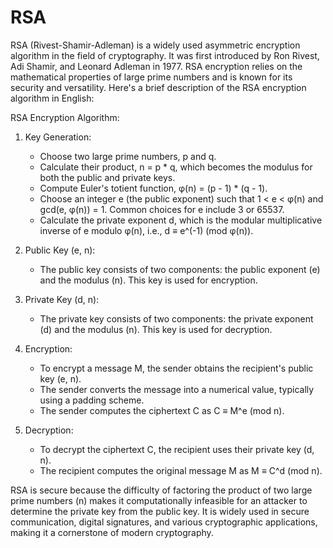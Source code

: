 # RSA
RSA (Rivest-Shamir-Adleman) is a widely used asymmetric encryption algorithm in the field of cryptography. It was first introduced by Ron Rivest, Adi Shamir, and Leonard Adleman in 1977. RSA encryption relies on the mathematical properties of large prime numbers and is known for its security and versatility. Here's a brief description of the RSA encryption algorithm in English:

RSA Encryption Algorithm:

1. Key Generation:
   - Choose two large prime numbers, p and q.
   - Calculate their product, n = p * q, which becomes the modulus for both the public and private keys.
   - Compute Euler's totient function, φ(n) = (p - 1) * (q - 1).
   - Choose an integer e (the public exponent) such that 1 < e < φ(n) and gcd(e, φ(n)) = 1. Common choices for e include 3 or 65537.
   - Calculate the private exponent d, which is the modular multiplicative inverse of e modulo φ(n), i.e., d ≡ e^(-1) (mod φ(n)).

2. Public Key (e, n):
   - The public key consists of two components: the public exponent (e) and the modulus (n). This key is used for encryption.

3. Private Key (d, n):
   - The private key consists of two components: the private exponent (d) and the modulus (n). This key is used for decryption.

4. Encryption:
   - To encrypt a message M, the sender obtains the recipient's public key (e, n).
   - The sender converts the message into a numerical value, typically using a padding scheme.
   - The sender computes the ciphertext C as C ≡ M^e (mod n).

5. Decryption:
   - To decrypt the ciphertext C, the recipient uses their private key (d, n).
   - The recipient computes the original message M as M ≡ C^d (mod n).

RSA is secure because the difficulty of factoring the product of two large prime numbers (n) makes it computationally infeasible for an attacker to determine the private key from the public key. It is widely used in secure communication, digital signatures, and various cryptographic applications, making it a cornerstone of modern cryptography.
